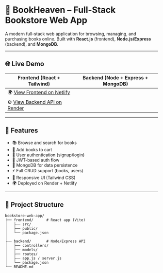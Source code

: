 # 🏪 BookHeaven – Full-Stack Bookstore Web App

A modern full-stack web application for browsing, managing, and purchasing books online. Built with **React.js** (frontend), **Node.js/Express** (backend), and **MongoDB**.

---

## 🌐 Live Demo

| Frontend (React + Tailwind) | Backend (Node + Express + MongoDB) |
|-----------------------------|-------------------------------------|
| 🌍 [View Frontend on Netlify](https://sprightly-dango-87e8c6.netlify.app) |
⚙️ [View Backend API on Render](https://bookstore-web-app-2.onrender.com) |

---

## 🧠 Features

- 📚 Browse and search for books
- 🛒 Add books to cart
- 👤 User authentication (signup/login)
- 🔐 JWT-based auth flow
- 💾 MongoDB for data persistence
- ⚡ Full CRUD support (books, users)
- 🎨 Responsive UI (Tailwind CSS)
- 🌍 Deployed on Render + Netlify

---

## 📁 Project Structure

```plaintext
bookstore-web-app/
├── frontend/      # React app (Vite)
│   ├── src/
│   ├── public/
│   └── package.json
│
├── backend/       # Node/Express API
│   ├── controllers/
│   ├── models/
│   ├── routes/
│   ├── app.js / server.js
│   └── package.json
└── README.md
